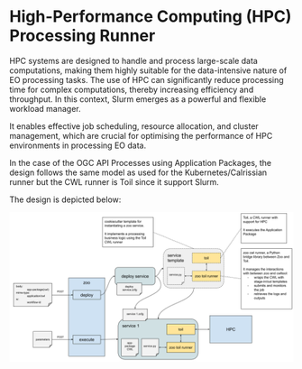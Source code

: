 # High-Performance Computing (HPC) Processing Runner

HPC systems are designed to handle and process large-scale data computations, making them highly suitable for the data-intensive nature of EO processing tasks. The use of HPC can significantly reduce processing time for complex computations, thereby increasing efficiency and throughput. In this context, Slurm emerges as a powerful and flexible workload manager. 

It enables effective job scheduling, resource allocation, and cluster management, which are crucial for optimising the performance of HPC environments in processing EO data.

In the case of the OGC API Processes using Application Packages, the design follows the same model as used for the Kubernetes/Calrissian runner but the CWL runner is Toil since it support Slurm.

The design is depicted below:

![Alt text](../../img/zoo-hpc-toil-processing-runner.png "Zoo and the TOIL based HPC Processing Runner")

